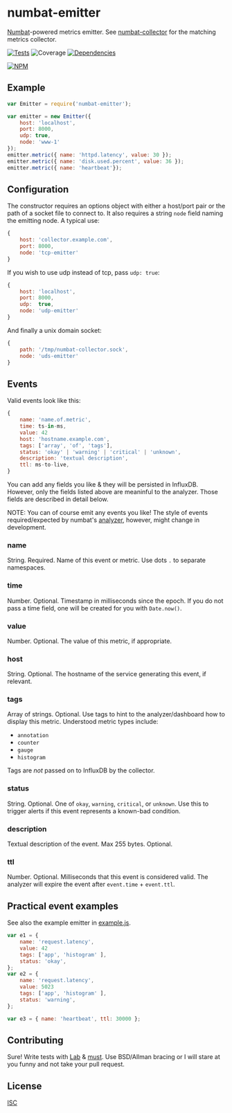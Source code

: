 # numbat-emitter

[Numbat](http://www.arkive.org/numbat/myrmecobius-fasciatus/)-powered metrics emitter. See [numbat-collector](https://github.com/ceejbot/numbat-collector) for the matching metrics collector.

[![Tests](http://img.shields.io/travis/ceejbot/numbat-emitter.svg?style=flat)](http://travis-ci.org/ceejbot/numbat-emitter)
![Coverage](http://img.shields.io/badge/coverage-99%25-green.svg?style=flat)
[![Dependencies](https://david-dm.org/ceejbot/numbat-emitter.svg)](https://david-dm.org/ceejbot/numbat-emitter)

[![NPM](https://nodei.co/npm/numbat-emitter.png)](https://nodei.co/npm/numbat-emitter/)

## Example

```javascript
var Emitter = require('numbat-emitter');

var emitter = new Emitter({
    host: 'localhost',
    port: 8000,
    udp: true,
    node: 'www-1'
});
emitter.metric({ name: 'httpd.latency', value: 30 });
emitter.metric({ name: 'disk.used.percent', value: 36 });
emitter.metric({ name: 'heartbeat'});
```

## Configuration

The constructor requires an options object with either a host/port pair or the path of a socket file to connect to. It also requires a string `node` field naming the emitting node. A typical use:

```javascript
{
    host: 'collector.example.com',
    port: 8000,
    node: 'tcp-emitter'
}
```

If you wish to use udp instead of tcp, pass `udp: true`:

```javascript
{
    host: 'localhost',
    port: 8000,
    udp:  true,
    node: 'udp-emitter'
}
```

And finally a unix domain socket:

```javascript
{
    path: '/tmp/numbat-collector.sock',
    node: 'uds-emitter'
}
```

## Events

Valid events look like this:

```javascript
{
    name: 'name.of.metric',
    time: ts-in-ms,
    value: 42
    host: 'hostname.example.com',
    tags: ['array', 'of', 'tags'],
    status: 'okay' | 'warning' | 'critical' | 'unknown',
    description: 'textual description',
    ttl: ms-to-live,
}
```

You can add any fields you like & they will be persisted in InfluxDB. However, only the fields listed above are meaninful to the analyzer. Those fields are described in detail below.

NOTE: You can of course emit any events you like! The style of events required/expected by numbat's [analyzer](https://github.com/ceejbot/numbat-analyzer), however, might change in development.

### name

String. Required. Name of this event or metric. Use dots `.` to separate namespaces.

### time

Number. Optional. Timestamp in milliseconds since the epoch. If you do not pass a time field, one will be created for you with `Date.now()`.

### value

Number. Optional. The value of this metric, if appropriate.

### host

String. Optional. The hostname of the service generating this event, if relevant.

### tags

Array of strings. Optional. Use tags to hint to the analyzer/dashboard how to display this metric. Understood metric types include:

- `annotation`
- `counter`
- `gauge`
- `histogram`

Tags are *not* passed on to InfluxDB by the collector.

### status

String. Optional. One of `okay`, `warning`, `critical`, or `unknown`. Use this to trigger alerts if this event represents a known-bad condition.

### description

Textual description of the event. Max 255 bytes. Optional.

### ttl

Number. Optional. Milliseconds that this event is considered valid. The analyzer will expire the event after `event.time` + `event.ttl`.

## Practical event examples

See also the example emitter in [example.js](./example.js).

```javascript
var e1 = {
    name: 'request.latency',
    value: 42
    tags: ['app', 'histogram' ],
    status: 'okay',
};
var e2 = {
    name: 'request.latency',
    value: 5023
    tags: ['app', 'histogram' ],
    status: 'warning',
};

var e3 = { name: 'heartbeat', ttl: 30000 };
```

## Contributing

Sure! Write tests with [Lab](https://www.npmjs.org/package/lab) & [must](https://www.npmjs.org/package/must). Use BSD/Allman bracing or I will stare at you funny and not take your pull request.

## License

[ISC](http://opensource.org/licenses/ISC)
